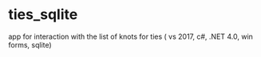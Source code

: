 # ties_sqlite
app for interaction with the list of knots for ties ( vs 2017, c#, .NET 4.0, win forms, sqlite)
